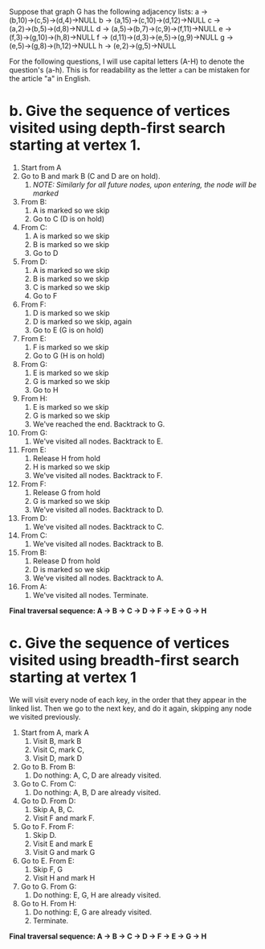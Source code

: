 Suppose that graph G has the following adjacency lists:
a → (b,10)→(c,5)→(d,4)→NULL
b → (a,15)→(c,10)→(d,12)→NULL
c → (a,2)→(b,5)→(d,8)→NULL
d → (a,5)→(b,7)→(c,9)→(f,11)→NULL
e → (f,3)→(g,10)→(h,8)→NULL
f → (d,11)→(d,3)→(e,5)→(g,9)→NULL
g → (e,5)→(g,8)→(h,12)→NULL
h → (e,2)→(g,5)→NULL

For the following questions, I will use capital letters (A-H) to denote the question's (a-h). This is for readability as the letter `a` can be mistaken for the article "a" in English.

# b. Give the sequence of vertices visited using depth-first search starting at vertex 1.
1) Start from A
2) Go to B and mark B (C and D are on hold). 
	1) *NOTE: Similarly for all future nodes, upon entering, the node will be marked*
3) From B:
	1) A is marked so we skip
	2) Go to C (D is on hold)
4) From C:
	1) A is marked so we skip
	2) B is marked so we skip
	3) Go to D
5) From D:
	1) A is marked so we skip
	2) B is marked so we skip
	3) C is marked so we skip
	4) Go to F
6) From F:
	1) D is marked so we skip
	2) D is marked so we skip, again
	3) Go to E (G is on hold)
7) From E:
	1) F is marked so we skip
	2) Go to G (H is on hold)
8) From G:
	1) E is marked so we skip
	2) G is marked so we skip
	3) Go to H
9) From H:
	1) E is marked so we skip
	2) G is marked so we skip
	3) We've reached the end. Backtrack to G.
10) From G:
	1) We've visited all nodes. Backtrack to E.
11) From E:
	1) Release H from hold
	2) H is marked so we skip
	3) We've visited all nodes. Backtrack to F.
12) From F:
	1) Release G from hold
	2) G is marked so we skip
	3) We've visited all nodes. Backtrack to D.
13) From D:
	1) We've visited all nodes. Backtrack to C.
14) From C:
	1) We've visited all nodes. Backtrack to B.
15) From B:
	1) Release D from hold
	2) D is marked so we skip
	3) We've visited all nodes. Backtrack to A.
16) From A:
	1) We've visited all nodes. Terminate.

**Final traversal sequence: A → B → C → D → F → E → G → H**


# c. Give the sequence of vertices visited using breadth-first search starting at vertex 1

We will visit every node of each key, in the order that they appear in the linked list. Then we go to the next key, and do it again, skipping any node we visited previously.
1. Start from A, mark A
	1. Visit B, mark B
	2. Visit C, mark C,
	3. Visit D, mark D
2. Go to B. From B:
	1. Do nothing: A, C, D are already visited.
3. Go to C. From C:
	1. Do nothing: A, B, D are already visited.
4. Go to D. From D:
	1. Skip A, B, C.
	2. Visit F and mark F.
5. Go to F. From F:
	1. Skip D.
	2. Visit E and mark E
	3. Visit G and mark G
6. Go to E. From E:
	1. Skip F, G
	2. Visit H and mark H
7. Go to G. From G:
	1. Do nothing: E, G, H are already visited.
8. Go to H. From H:
	1. Do nothing: E, G are already visited. 
	2. Terminate.

**Final traversal sequence: A → B → C → D → F → E → G → H**